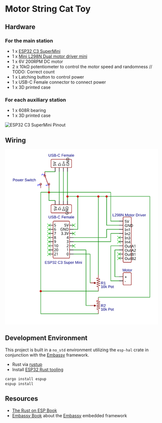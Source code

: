 # Motor String Cat Toy

## Hardware

### For the main station

- 1 x [ESP32 C3 SuperMini](https://www.espressif.com/en/products/socs/esp32-c3)
- 1 x [Mini L298N Dual motor driver mini](./datasheets/L298N_mini_dual_motor_driver.pdf)
- 1 x 6V 200RPM DC motor
- 2 x 10kΩ potentiometer to control the motor speed and randomness  // TODO: Correct count
- 1 x Latching button to control power
- 1 x USB-C Female connector to connect power
- 1 x 3D printed case

### For each auxiliary station

- 1 x 608R bearing
- 1 x 3D printed case

![ESP32 C3 SuperMini Pinout](./assets/ESP32_C3_supermini_pinout.jpg)

## Wiring

![Wiring Diagram](./assets/schematic.svg)

## Development Environment

This project is built in a `no_std` environment utilizing the `esp-hal` crate in conjunction with the [Embassy](https://embassy.dev/) framework.

- Rust via [rustup](https://rustup.rs/)
- Install [ESP32 Rust tooling](https://docs.esp-rs.org/book/installation/index.html)

```shell
cargo install espup
espup install
```

## Resources

- [The Rust on ESP Book](https://docs.esp-rs.org/book/introduction.html)
- [Embassy Book](https://embassy.dev/book/) about the [Embassy](https://embassy.dev/) embedded framework

